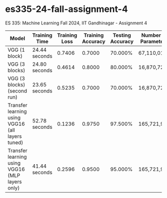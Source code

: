 # es335-24-fall-assignment-4
ES 335: Machine Learning Fall 2024, IIT Gandhinagar - Assignment 4

| Model                                             | Training Time | Training Loss | Training Accuracy | Testing Accuracy | Number of Parameters |
|---------------------------------------------------|---------------|---------------|-------------------|-------------------|-----------------------|
| VGG (1 block)                                     | 24.44 seconds | 0.7406        | 0.7000            | 70.000%           | 67,110,017           |
| VGG (3 blocks)                                    | 24.80 seconds | 0.4614        | 0.8000            | 80.000%           | 16,870,721           |
| VGG (3 blocks) (second run)                       | 23.65 seconds | 0.5235        | 0.7000            | 70.000%           | 16,870,721           |
| Transfer learning using VGG16 (all layers tuned)  | 52.78 seconds | 0.1236        | 0.9750            | 97.500%           | 165,721,921          |
| Transfer learning using VGG16 (MLP layers only)   | 41.44 seconds | 0.2596        | 0.9500            | 95.000%           | 165,721,921          |
